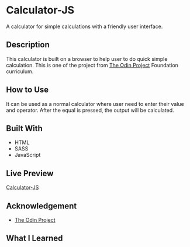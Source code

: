 # Calculator-JS

A calculator for simple calculations with a friendly user interface.

## Description

This calculator is built on a browser to help user to do quick simple calculation. This is one of the project from [The Odin Project](https://theodinproject.com) Foundation curriculum.

## How to Use

It can be used as a normal calculator where user need to enter their value and operator. After the equal is pressed, the output will be calculated.

## Built With

- HTML
- SASS
- JavaScript

## Live Preview

[Calculator-JS](https://thaqifazfar.github.io/calculator-js)

## Acknowledgement

- [The Odin Project](https://theodinproject.com)

## What I Learned
